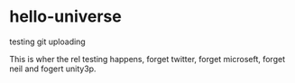 # hello-universe
testing git uploading

This is wher the rel testing happens, forget twitter, forget microseft, forget neil and fogert unity3p.
